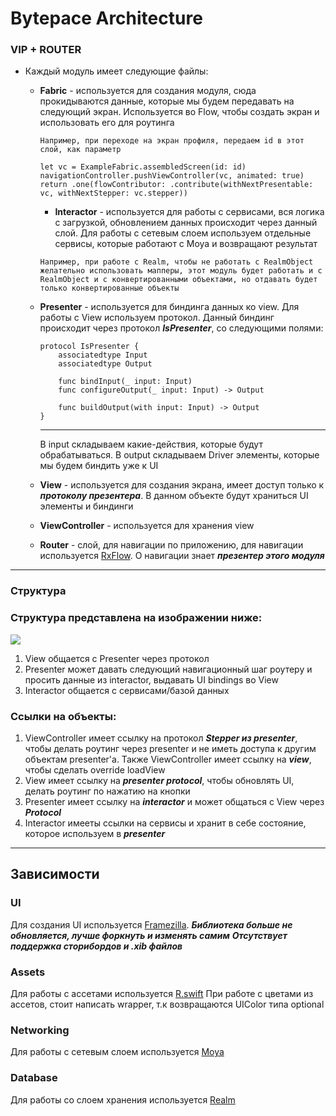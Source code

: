 # Bytepace Architecture

### VIP + ROUTER

- Каждый модуль имеет следующие файлы:

    - **Fabric** - используется для создания модуля, сюда прокидываются данные, которые мы будем передавать на следующий экран. Используется во Flow, чтобы создать экран и использовать его для роутинга
        ```
        Например, при переходе на экран профиля, передаем id в этот слой, как параметр
        ```
        ```
        let vc = ExampleFabric.assembledScreen(id: id)
        navigationController.pushViewController(vc, animated: true)
        return .one(flowContributor: .contribute(withNextPresentable: vc, withNextStepper: vc.stepper))
        ```
        
        - **Interactor** - используется для работы с сервисами, вся логика с загрузкой, обновлением данных происходит через данный слой. 
            Для работы с сетевым слоем используем отдельные сервисы, которые работают с Moya и возвращают результат 
        ```
        Например, при работе с Realm, чтобы не работать с RealmObject желательно использовать мапперы, этот модуль будет работать и с RealmObject и с конвертированными объектами, но отдавать будет только конвертированные объекты
        ```
        
    - **Presenter** - используется для биндинга данных ко view. Для работы с View используем протокол. Данный биндинг происходит через протокол ***IsPresenter***, со следующими полями:
        ```
        protocol IsPresenter {
            associatedtype Input
            associatedtype Output

            func bindInput(_ input: Input)
            func configureOutput(_ input: Input) -> Output

            func buildOutput(with input: Input) -> Output
        }
        ```
        ***
        В input складываем какие-действия, которые будут обрабатываться. В output складываем Driver элементы, которые мы будем биндить уже к UI
        
    - **View** - используется для создания экрана, имеет доступ только к ***протоколу презентера***. В данном объекте будут храниться UI элементы и биндинги
    
    - **ViewController** - используется для хранения view
    
    - **Router** - слой, для навигации по приложению, для навигации используется [RxFlow](https://github.com/RxSwiftCommunity/RxFlow). О навигации знает ***презентер этого модуля***
---
### Структура

### Структура представлена на изображении ниже:
![](https://miro.medium.com/max/2862/1*-Mfew6qvLQ-t-DSOkY23Aw.png)
1. View общается с Presenter через протокол
2. Presenter может давать следующий навигационный шаг роутеру и просить данные из interactor, выдавать UI bindings во View
3. Interactor общается с сервисами/базой данных

### Ссылки на объекты:
1. ViewController имеет ссылку на протокол ***Stepper из presenter***, чтобы делать роутинг через presenter и не иметь доступа к другим объектам presenter'а. Также ViewController имеет ссылку на ***view***, чтобы сделать override loadView
2. View имеет ссылку на ***presenter protocol***, чтобы обновлять UI, делать роутинг по нажатию на кнопки
3. Presenter имеет ссылку на ***interactor*** и может общаться с View через ***Protocol***
4. Interactor имееты ссылки на сервисы и хранит в себе состояние, которое используем в ***presenter***

---

## Зависимости


### UI

Для создания UI используется [Framezilla](https://github.com/Otbivnoe/Framezilla). 
***Библиотека больше не обновляется, лучше форкнуть и изменять самим***
***Отсутствует поддержка сторибордов и .xib файлов***


### Assets

Для работы с ассетами используется [R.swift](https://github.com/mac-cain13/R.swift)
При работе с цветами из ассетов, стоит написать wrapper, т.к возвращаются UIColor типа optional


### Networking

Для работы с сетевым слоем используется [Moya](https://github.com/Moya/Moya)


### Database

Для работы со слоем хранения используется [Realm](https://realm.io/docs/swift/latest)
